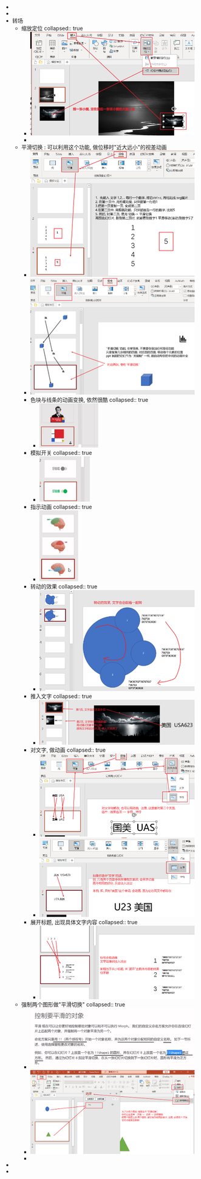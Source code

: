-
-
- 转场
	- 缩放定位
	  collapsed:: true
		- ![image.png](../assets/image_1663043574904_0.png)
		-
	- 平滑切换 : 可以利用这个功能, 做位移时"近大远小"的视差动画
		- ![image.png](../assets/image_1663044763909_0.png)
		- ![image.png](../assets/image_1663044986996_0.png)
		- 色块与线条的动画变换, 依然很酷
		  collapsed:: true
			- ![image.png](../assets/image_1663046263581_0.png)
		- 模拟开关
		  collapsed:: true
			- ![image.png](../assets/image_1663046300831_0.png)
		- 指示动画
		  collapsed:: true
			- ![image.png](../assets/image_1663046347591_0.png)
		- 转动的效果
		  collapsed:: true
			- ![image.png](../assets/image_1663048088857_0.png)
		- 推入文字
		  collapsed:: true
			- ![image.png](../assets/image_1663047689439_0.png)
		- 对文字, 做动画
		  collapsed:: true
			- ![image.png](../assets/image_1663047196655_0.png)
			- ![image.png](../assets/image_1663047403563_0.png)
		- 展开标题, 出现具体文字内容
		  collapsed:: true
			- ![image.png](../assets/image_1663048439407_0.png)
	- 强制两个图形做"平滑切换"
	  collapsed:: true
		- ![image.png](../assets/image_1663046495942_0.png)
		- ![image.png](../assets/image_1663046781648_0.png)
		-
-
-